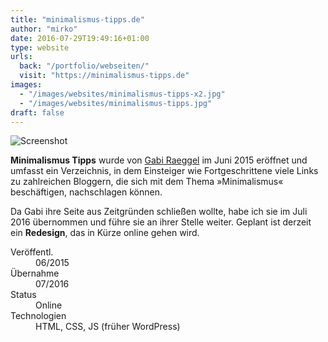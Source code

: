 ```yaml
---
title: "minimalismus-tipps.de"
author: "mirko"
date: 2016-07-29T19:49:16+01:00
type: website
urls:
  back: "/portfolio/webseiten/"
  visit: "https://minimalismus-tipps.de"
images:
  - "/images/websites/minimalismus-tipps-x2.jpg"
  - "/images/websites/minimalismus-tipps.jpg"
draft: false
---
```


![Screenshot](/images/websites/minimalismus-tipps-x2.jpg)

**Minimalismus Tipps** wurde von [Gabi Raeggel](https://achtsame-lebenskunst.de) im Juni 2015 eröffnet und umfasst ein Verzeichnis, in dem Einsteiger wie Fortgeschrittene viele Links zu zahlreichen Bloggern, die sich mit dem Thema »Minimalismus« beschäftigen, nachschlagen können.

Da Gabi ihre Seite aus Zeitgründen schließen wollte, habe ich sie im Juli 2016 übernommen und führe sie an ihrer Stelle weiter. Geplant ist derzeit ein **Redesign**, das in Kürze online gehen wird.

<dl>
  <dt>Veröffentl.</dt><dd>06/2015</dd>
  <dt>Übernahme</dt><dd>07/2016</dd>
  <dt>Status</dt><dd>Online</dd>
  <dt>Technologien</dt><dd>HTML, CSS, JS (früher WordPress)</dd>
</dl>
